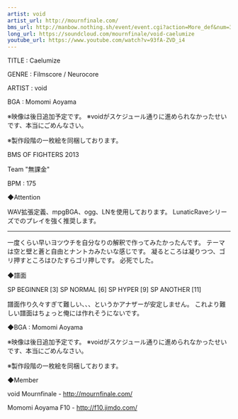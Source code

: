 ```yaml
---
artist: void
artist_url: http://mournfinale.com/
bms_url: http://manbow.nothing.sh/event/event.cgi?action=More_def&num=389&event=88
long_url: https://soundcloud.com/mournfinale/void-caelumize
youtube_url: https://www.youtube.com/watch?v=93fA-ZVD_i4
---
```


TITLE : Caelumize

GENRE : Filmscore / Neurocore

ARTIST : void

BGA : Momomi Aoyama

※映像は後日追加予定です。
※voidがスケジュール通りに進められなかったせいです、本当にごめんなさい。

※製作段階の一枚絵を同梱しております。


BMS OF FIGHTERS 2013

Team "無課金"

BPM : 175


◆Attention

WAV拡張定義、mpgBGA、ogg、LNを使用しております。
LunaticRaveシリーズでのプレイを強く推奨します。

*****************************************************************************************

一度くらい早いヨツウチを自分なりの解釈で作ってみたかったんです。
テーマは空と壁と蒼と自由とナントカみたいな感じです。
凝るところは凝りつつ、ゴリ押すところはひたすらゴリ押しです。
必死でした。



◆譜面

SP BEGINNER [3]
SP NORMAL [6]
SP HYPER [9]
SP ANOTHER [11]

譜面作り久々すぎて難しい、、、というかアナザーが安定しません。
これより難しい譜面はちょっと俺には作れそうにないです。



◆BGA : Momomi Aoyama

※映像は後日追加予定です。
※voidがスケジュール通りに進められなかったせいです、本当にごめんなさい。

※製作段階の一枚絵を同梱しております。


◆Member

void
Mournfinale - http://mournfinale.com/

Momomi Aoyama
F10 - http://f10.jimdo.com/
